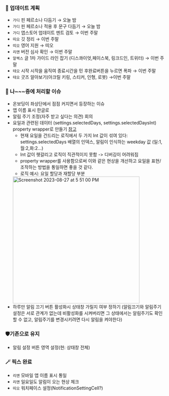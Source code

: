 ### 🔧 업데이트 계획

- `가디` 핀 페르소나 다듬기 → 오늘 밤
- `가디` 핀 페르소나 적용 후 문구 다듬기 → 오늘 밤
- `가디`  앱스토어 업데이트 멘트 검토 → 이번 주말
- `띠오` 깃 정리 → 이번 주말
- `띠오` 영어 지원 → 띠오
- `리앤` 버전 심사 확인 → 이번 주말
- `알렉스` 글 1차 가이드 라인 잡기 (디스콰이엇,페이스북, 링크드인, 트위터) → 이번 주말
- `테오` 시작 시작을 움직여 종료시간을 민 후완료버튼을 누르면 폭파 → 이번 주말
- `테오`  굿즈 알아보기(아크릴 키링, 스티커, 인형, 로봇) →이번 주말

### 🚦 나~~~중에 처리할 이슈

- 온보딩이 좌상단에서 점점 커지면서 등장하는 이슈
- 앱 이름 표시 한글로
- 알림 주기 조정(자주 받고 싶다는 의견) 회의
- 요일과 관련된 데이터 (settings.selectedDays, settings.selectedDaysInt) property wrapper로 만들기 [참고](https://zeddios.tistory.com/1221)
    - 현재 요일을 건드리는 로직에서 두 가지 Int 값이 섞여 있다: settings.selectedDays 배열의 인덱스, 알림이 인식하는 weekday 값 (일:1,월:2,화:2...)
    - Int 값이 헷갈리고 로직이 직관적이지 못함 -> 디버깅이 어려워짐
    - property wrapper를 사용함으로써 이와 같은 현상을 개선하고 요일을 표현/조작하는 방법을 통일하면 좋을 것 같다.
    - 로직 예시: 요일 할당과 재할당 부분
    <img width="400" alt="Screenshot 2023-08-27 at 5 51 00 PM" src="https://github.com/lianne-b/filmFilter/assets/89244357/604219e9-cc86-428e-a26e-9f7b7e8613f6">
- 하루만 알림 끄기 버튼 활성화시 상태창 가릴지 여부 정하기
(알림끄기와 알림주기 설정은 서로 관계가 없는데 비활성화를 시켜버리면 그 상태에서는 알림주기도 확인할 수 없고, 알림주기를 변경시키려면 다시 알림을 켜야한다)

### 🛡️기존으로 유지

- 알림 설정 버튼 영역 설정(현: 상태창 전체)

### 🪄 픽스 완료

- `리앤`  모바일 앱 이름 표시 통일
- `리앤`  일요일도 알림이 오는 현상 체크
- `띠오`  워치페이스 설정(NotificationSettingCell?)
